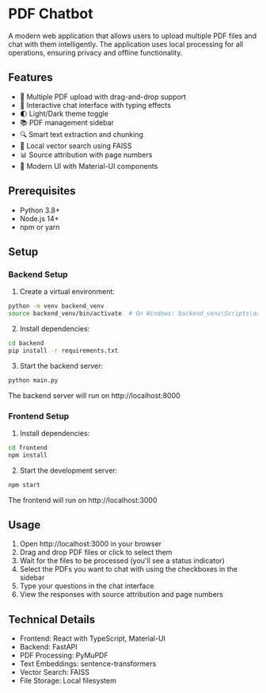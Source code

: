 # PDF Chatbot

A modern web application that allows users to upload multiple PDF files and chat with them intelligently. The application uses local processing for all operations, ensuring privacy and offline functionality.

## Features

- 📄 Multiple PDF upload with drag-and-drop support
- 💬 Interactive chat interface with typing effects
- 🌓 Light/Dark theme toggle
- 📚 PDF management sidebar
- 🔍 Smart text extraction and chunking
- 🧠 Local vector search using FAISS
- 📊 Source attribution with page numbers
- 🎨 Modern UI with Material-UI components

## Prerequisites

- Python 3.8+
- Node.js 14+
- npm or yarn

## Setup

### Backend Setup

1. Create a virtual environment:
```bash
python -m venv backend_venv
source backend_venv/bin/activate  # On Windows: backend_venv\Scripts\activate
```

2. Install dependencies:
```bash
cd backend
pip install -r requirements.txt
```

3. Start the backend server:
```bash
python main.py
```

The backend server will run on http://localhost:8000

### Frontend Setup

1. Install dependencies:
```bash
cd frontend
npm install
```

2. Start the development server:
```bash
npm start
```

The frontend will run on http://localhost:3000

## Usage

1. Open http://localhost:3000 in your browser
2. Drag and drop PDF files or click to select them
3. Wait for the files to be processed (you'll see a status indicator)
4. Select the PDFs you want to chat with using the checkboxes in the sidebar
5. Type your questions in the chat interface
6. View the responses with source attribution and page numbers

## Technical Details

- Frontend: React with TypeScript, Material-UI
- Backend: FastAPI
- PDF Processing: PyMuPDF
- Text Embeddings: sentence-transformers
- Vector Search: FAISS
- File Storage: Local filesystem


